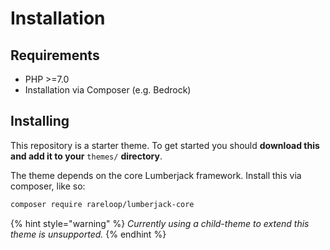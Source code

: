 # Installation

## Requirements

* PHP &gt;=7.0
* Installation via Composer \(e.g. Bedrock\)

## Installing

This repository is a starter theme. To get started you should **download this and add it to your** `themes/` **directory**.

The theme depends on the core Lumberjack framework. Install this via composer, like so:

```bash
composer require rareloop/lumberjack-core
```

{% hint style="warning" %}
_Currently using a child-theme to extend this theme is unsupported._
{% endhint %}

